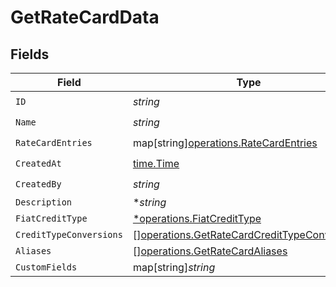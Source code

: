 # GetRateCardData


## Fields

| Field                                                                                                        | Type                                                                                                         | Required                                                                                                     | Description                                                                                                  |
| ------------------------------------------------------------------------------------------------------------ | ------------------------------------------------------------------------------------------------------------ | ------------------------------------------------------------------------------------------------------------ | ------------------------------------------------------------------------------------------------------------ |
| `ID`                                                                                                         | *string*                                                                                                     | :heavy_check_mark:                                                                                           | N/A                                                                                                          |
| `Name`                                                                                                       | *string*                                                                                                     | :heavy_check_mark:                                                                                           | N/A                                                                                                          |
| `RateCardEntries`                                                                                            | map[string][operations.RateCardEntries](../../models/operations/ratecardentries.md)                          | :heavy_check_mark:                                                                                           | N/A                                                                                                          |
| `CreatedAt`                                                                                                  | [time.Time](https://pkg.go.dev/time#Time)                                                                    | :heavy_check_mark:                                                                                           | N/A                                                                                                          |
| `CreatedBy`                                                                                                  | *string*                                                                                                     | :heavy_check_mark:                                                                                           | N/A                                                                                                          |
| `Description`                                                                                                | **string*                                                                                                    | :heavy_minus_sign:                                                                                           | N/A                                                                                                          |
| `FiatCreditType`                                                                                             | [*operations.FiatCreditType](../../models/operations/fiatcredittype.md)                                      | :heavy_minus_sign:                                                                                           | N/A                                                                                                          |
| `CreditTypeConversions`                                                                                      | [][operations.GetRateCardCreditTypeConversions](../../models/operations/getratecardcredittypeconversions.md) | :heavy_minus_sign:                                                                                           | N/A                                                                                                          |
| `Aliases`                                                                                                    | [][operations.GetRateCardAliases](../../models/operations/getratecardaliases.md)                             | :heavy_minus_sign:                                                                                           | N/A                                                                                                          |
| `CustomFields`                                                                                               | map[string]*string*                                                                                          | :heavy_minus_sign:                                                                                           | N/A                                                                                                          |